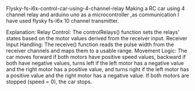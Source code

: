 Flysky-fs-i6x-control-car-using-4-channel-relay
Making a RC car using 4 channel relay and arduino uno as a microcontroller ,as communication I have used flysky fs-i6x 10 channel transmitter.

Explanation:
Relay Control: The controlRelays() function sets the relays' states based on the motor values derived from the receiver input.
Receiver Input Handling: The receive() function reads the pulse width from the receiver channels and maps them to a usable range.
Movement Logic: The car moves forward if both motors have positive speed values, backward if both have negative values, turns left if the left motor has a negative value and the right motor has a positive value, and turns right if the left motor has a positive value and the right motor has a negative value. If both motors are stopped (speed = 0), the car stops.
